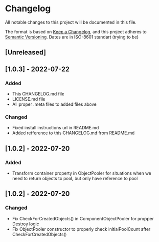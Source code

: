 # Changelog
All notable changes to this project will be documented in this file.

The format is based on [Keep a Changelog](https://keepachangelog.com/en/1.0.0/),
and this project adheres to [Semantic Versioning](https://semver.org/spec/v2.0.0.html).
Dates are in ISO-8601 standart (trying to be)

## [Unreleased]

## [1.0.3] - 2022-07-22
### Added
- This CHANGELOG.md file
- LICENSE.md file
- All proper .meta files to added files above
### Changed
- Fixed install instructions url in README.md
- Added refference to this CHANGELOG.md from README.md

## [1.0.2] - 2022-07-20
### Added
- Transform container property in ObjectPooler for situations when we need to return objects to pool, but only have reference to pool

## [1.0.2] - 2022-07-20
### Changed
- Fix CheckForCreatedObjects() in ComponentObjectPooler for propper Destroy logic
- Fix ObjectPooler constructor to properly check initialPoolCount after CheckForCreatedObjects()